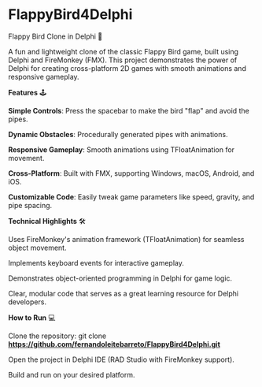 # FlappyBird4Delphi
Flappy Bird Clone in Delphi 🚀

A fun and lightweight clone of the classic Flappy Bird game, built using Delphi and FireMonkey (FMX). 
This project demonstrates the power of Delphi for creating cross-platform 2D games with smooth animations and responsive gameplay.




**Features** 🕹️




**Simple Controls**: Press the spacebar to make the bird "flap" and avoid the pipes.

**Dynamic Obstacles**: Procedurally generated pipes with animations.

**Responsive Gameplay**: Smooth animations using TFloatAnimation for movement.

**Cross-Platform**: Built with FMX, supporting Windows, macOS, Android, and iOS.

**Customizable Code**: Easily tweak game parameters like speed, gravity, and pipe spacing.




**Technical Highlights** 🛠️



Uses FireMonkey's animation framework (TFloatAnimation) for seamless object movement.

Implements keyboard events for interactive gameplay.

Demonstrates object-oriented programming in Delphi for game logic.

Clear, modular code that serves as a great learning resource for Delphi developers.




**How to Run** 💻




Clone the repository: git clone **https://github.com/fernandoleitebarreto/FlappyBird4Delphi.git**

Open the project in Delphi IDE (RAD Studio with FireMonkey support).

Build and run on your desired platform.
